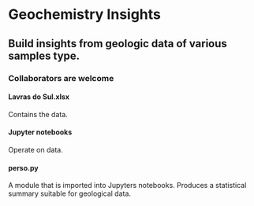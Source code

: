 # Geochemistry Insights
## Build insights from geologic data of various samples type.
### Collaborators are welcome

#### Lavras do Sul.xlsx
Contains the data.

#### Jupyter notebooks
Operate on data.

#### perso.py
A module that is imported into Jupyters notebooks. Produces a statistical summary suitable for geological data.


